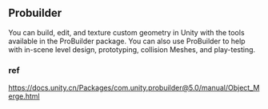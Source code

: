 ## Probuilder
You can build, edit, and texture custom geometry in Unity with the tools available in the ProBuilder package. You can also use ProBuilder to help with in-scene level design, prototyping, collision Meshes, and play-testing.

### ref 
https://docs.unity.cn/Packages/com.unity.probuilder@5.0/manual/Object_Merge.html

